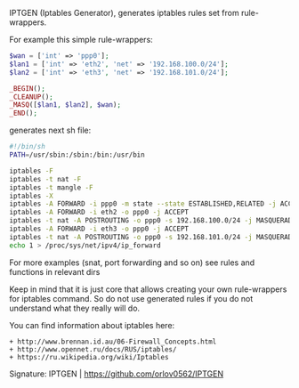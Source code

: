 IPTGEN (Iptables Generator), generates iptables rules set from rule-wrappers.

For example this simple rule-wrappers:
```php
$wan = ['int' => 'ppp0'];
$lan1 = ['int' => 'eth2', 'net' => '192.168.100.0/24'];
$lan2 = ['int' => 'eth3', 'net' => '192.168.101.0/24'];

_BEGIN();
_CLEANUP();
_MASQ([$lan1, $lan2], $wan);
_END();

```
generates next sh file:
```bash
#!/bin/sh
PATH=/usr/sbin:/sbin:/bin:/usr/bin

iptables -F
iptables -t nat -F
iptables -t mangle -F
iptables -X
iptables -A FORWARD -i ppp0 -m state --state ESTABLISHED,RELATED -j ACCEPT
iptables -A FORWARD -i eth2 -o ppp0 -j ACCEPT
iptables -t nat -A POSTROUTING -o ppp0 -s 192.168.100.0/24 -j MASQUERADE
iptables -A FORWARD -i eth3 -o ppp0 -j ACCEPT
iptables -t nat -A POSTROUTING -o ppp0 -s 192.168.101.0/24 -j MASQUERADE
echo 1 > /proc/sys/net/ipv4/ip_forward
```

For more examples (snat, port forwarding and so on) see rules and functions in relevant dirs

Keep in mind that it is just core that allows creating your own rule-wrappers for iptables command.
So do not use generated rules if you do not understand what they really will do.

You can find information about iptables here:
```
+ http://www.brennan.id.au/06-Firewall_Concepts.html
+ http://www.opennet.ru/docs/RUS/iptables/
+ https://ru.wikipedia.org/wiki/Iptables
```
Signature: IPTGEN | https://github.com/orlov0562/IPTGEN

